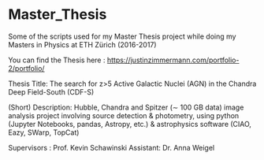 # Master_Thesis
Some of the scripts used for my Master Thesis project while doing my Masters in Physics at ETH Zürich (2016-2017)

You can find the Thesis here : https://justinzimmermann.com/portfolio-2/portfolio/

Thesis Title: The search for z>5 Active Galactic Nuclei (AGN) in the Chandra Deep Field-South (CDF-S)

(Short) Description: Hubble, Chandra and Spitzer (∼ 100 GB data) image analysis project involving source detection & photometry, using python (Jupyter Notebooks, pandas, Astropy, etc.) & astrophysics software (CIAO, Eazy, SWarp, TopCat)

Supervisors : Prof. Kevin Schawinski
Assistant: Dr. Anna Weigel
